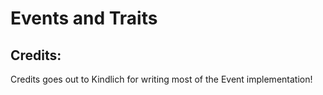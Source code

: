 # Events and Traits

## Credits:
Credits goes out to Kindlich for writing most of the Event implementation!
